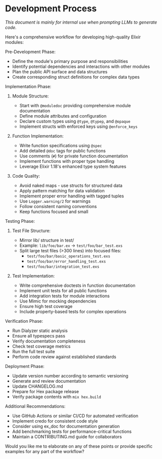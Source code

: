 # Development Process

_This document is mainly for internal use when prompting LLMs to generate code._

Here's a comprehensive workflow for developing high-quality Elixir modules:

Pre-Development Phase:
- Define the module's primary purpose and responsibilities
- Identify potential dependencies and interactions with other modules
- Plan the public API surface and data structures
- Create corresponding struct definitions for complex data types

Implementation Phase:
1. Module Structure:
   - Start with `@moduledoc` providing comprehensive module documentation
   - Define module attributes and configuration
   - Declare custom types using `@type`, `@typep`, and `@opaque`
   - Implement structs with enforced keys using `@enforce_keys`

2. Function Implementation:
   - Write function specifications using `@spec`
   - Add detailed `@doc` tags for public functions
   - Use comments (`#`) for private function documentation
   - Implement functions with proper type handling
   - Leverage Elixir 1.18's enhanced type system features

3. Code Quality:
   - Avoid naked maps - use structs for structured data
   - Apply pattern matching for data validation
   - Implement proper error handling with tagged tuples
   - Use `Logger.warning/2` for warnings
   - Follow consistent naming conventions
   - Keep functions focused and small

Testing Phase:
1. Test File Structure:
   - Mirror lib/ structure in test/
   - Example: `lib/foo/bar.ex` → `test/foo/bar_test.exs`
   - Split large test files (>300 lines) into focused files:
     * `test/foo/bar/basic_operations_test.exs`
     * `test/foo/bar/error_handling_test.exs`
     * `test/foo/bar/integration_test.exs`

2. Test Implementation:
   - Write comprehensive doctests in function documentation
   - Implement unit tests for all public functions
   - Add integration tests for module interactions
   - Use Mimic for mocking dependencies
   - Ensure high test coverage
   - Include property-based tests for complex operations

Verification Phase:
- Run Dialyzer static analysis
- Ensure all typespecs pass
- Verify documentation completeness
- Check test coverage metrics
- Run the full test suite
- Perform code review against established standards

Deployment Phase:
- Update version number according to semantic versioning
- Generate and review documentation
- Update CHANGELOG.md
- Prepare for Hex package release
- Verify package contents with `mix hex.build`

Additional Recommendations:
- Use GitHub Actions or similar CI/CD for automated verification
- Implement credo for consistent code style
- Consider using ex_doc for documentation generation
- Add benchmarking tests for performance-critical functions
- Maintain a CONTRIBUTING.md guide for collaborators

Would you like me to elaborate on any of these points or provide specific examples for any part of the workflow?